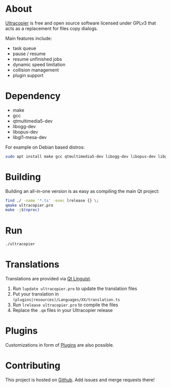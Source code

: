 # About

[Ultracopier](https://ultracopier.herman-brule.com/) is free and open
source software licensed under GPLv3 that acts as a replacement for
files copy dialogs.

Main features include:
- task queue
- pause / resume
- resume unfinished jobs
- dynamic speed limitation
- collision management
- plugin support

# Dependency
- make
- gcc
- qtmultimedia5-dev
- libogg-dev 
- libopus-dev
- libgl1-mesa-dev

For example on Debian based distros:

```bash
sudo apt install make gcc qtmultimedia5-dev libogg-dev libopus-dev libgl1-mesa-dev
```

# Building

Building an all-in-one version is as easy as compiling the main Qt project:

```bash
find ./ -name '*.ts' -exec lrelease {} \;
qmake ultracopier.pro
make -j$(nproc)
```

# Run

```bash
./ultracopier
```

# Translations

Translations are provided via [Qt Linguist](http://doc.qt.io/qt-5/qtlinguist-index.html).

1. Run `lupdate ultracopier.pro` to update the translation files
2. Put your translation in `(plugins|resources)/Languages/XX/translation.ts`
3. Run `lrelease ultracopier.pro` to compile the files
4. Replace the `.qm` files in your Ultracopier release


# Plugins

Customizations in form of [Plugins](plugins/README.md) are also possible.


# Contributing
This project is hosted on [Github](https://github.com/alphaonex86/Ultracopier).
Add issues and merge requests there!


